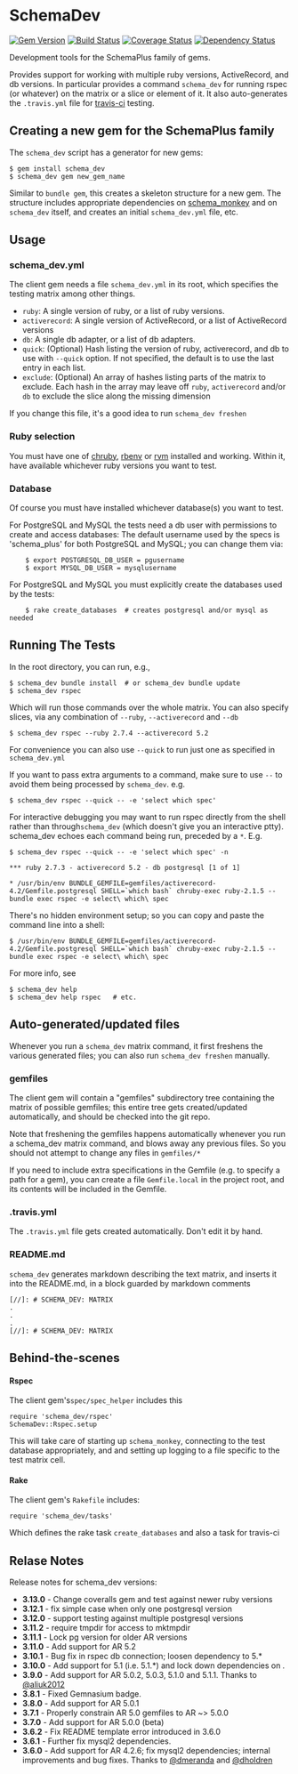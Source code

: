 # SchemaDev

[![Gem Version](https://badge.fury.io/rb/schema_dev.svg)](http://badge.fury.io/rb/schema_dev)
[![Build Status](https://secure.travis-ci.org/SchemaPlus/schema_dev.svg)](http://travis-ci.org/SchemaPlus/schema_dev)
[![Coverage Status](https://img.shields.io/coveralls/SchemaPlus/schema_dev.svg)](https://coveralls.io/r/SchemaPlus/schema_dev)
[![Dependency Status](https://gemnasium.com/SchemaPlus/schema_dev.svg)](https://gemnasium.com/SchemaPlus/schema_dev)

Development tools for the SchemaPlus family of gems.

Provides support for working with multiple ruby versions, ActiveRecord, and db versions.  In particular provides a command `schema_dev` for running rspec (or whatever) on the matrix or  a slice or element of it.  It also auto-generates the `.travis.yml` file for [travis-ci](https://travis-ci.org) testing.

## Creating a new gem for the SchemaPlus family

The `schema_dev` script has a generator for new gems:

	$ gem install schema_dev
	$ schema_dev gem new_gem_name
	
Similar to `bundle gem`, this creates a skeleton structure for a new gem.  The structure includes appropriate dependencies on [schema_monkey](https://github.com/SchemaPlus/schema_monkey) and on `schema_dev` itself, and creates an initial `schema_dev.yml` file, etc.
	

## Usage

### schema_dev.yml

The client gem needs a file `schema_dev.yml` in its root, which specifies the testing matrix among other things.

* `ruby`:  A single version of ruby, or a list of ruby versions.
* `activerecord`: A single version of ActiveRecord, or a list of ActiveRecord versions
* `db`:  A single db adapter, or a list of db adapters.
* `quick`: (Optional) Hash listing the version of ruby, activerecord, and db to use with `--quick` option.  If not specified, the default is to use the last entry in each list.
* `exclude`: (Optional) An array of hashes listing parts of the matrix to exclude.  Each hash in the array may leave off `ruby`, `activerecord` and/or `db` to exclude the slice along the missing dimension

If you change this file, it's a good idea to run `schema_dev freshen`

### Ruby selection

You must have one of [chruby](https://github.com/postmodern/chruby), [rbenv](https://github.com/sstephenson/rbenv) or [rvm](http://rvm.io) installed and working.  Within it, have available whichever ruby versions you want to test.

### Database

Of course you must have installed whichever database(s) you want to test.

For PostgreSQL and MySQL the tests need a db user with permissions to create and access databases: The default username used by the specs is 'schema_plus' for both PostgreSQL and MySQL; you can change them via:

        $ export POSTGRESQL_DB_USER = pgusername
        $ export MYSQL_DB_USER = mysqlusername

For PostgreSQL and MySQL you must explicitly create the databases used by the tests:

        $ rake create_databases  # creates postgresql and/or mysql as needed

## Running The Tests

In the root directory, you can run, e.g.,

    $ schema_dev bundle install  # or schema_dev bundle update
    $ schema_dev rspec

Which will run those commands over the whole matrix.  You can also specify slices, via any combination of `--ruby`, `--activerecord` and `--db`

    $ schema_dev rspec --ruby 2.7.4 --activerecord 5.2

For convenience you can also use `--quick` to run just one as specified in `schema_dev.yml`

If you want to pass extra arguments to a command, make sure to use `--` to avoid them being processed by `schema_dev`.  e.g.

	$ schema_dev rspec --quick -- -e 'select which spec'

For interactive debugging you may want to run rspec directly from the shell rather than through`schema_dev` (which doesn't give you an interactive ptty).  schema_dev echoes each command being run, preceded by a `*`.  E.g.

	$ schema_dev rspec --quick -- -e 'select which spec' -n

	*** ruby 2.7.3 - activerecord 5.2 - db postgresql [1 of 1]

	* /usr/bin/env BUNDLE_GEMFILE=gemfiles/activerecord-4.2/Gemfile.postgresql SHELL=`which bash` chruby-exec ruby-2.1.5 -- bundle exec rspec -e select\ which\ spec


There's no hidden environment setup; so you can copy and paste the command line into a shell:

	$ /usr/bin/env BUNDLE_GEMFILE=gemfiles/activerecord-4.2/Gemfile.postgresql SHELL=`which bash` chruby-exec ruby-2.1.5 -- bundle exec rspec -e select\ which\ spec

	
For more info, see

    $ schema_dev help
    $ schema_dev help rspec   # etc.

## Auto-generated/updated files

Whenever you run a `schema_dev` matrix command, it first freshens the various generated files; you can also run `schema_dev freshen` manually.

### gemfiles

The client gem will contain a "gemfiles" subdirectory tree containing the matrix of
possible gemfiles; this entire tree gets created/updated automatically, and should be checked into the git repo.

Note that freshening the gemfiles happens automatically whenever you run a schema_dev matrix command, and blows away any previous files.  So you should not attempt to change any files in `gemfiles/*`

If you need to include extra specifications in the Gemfile (e.g. to specify a path for a gem), you can create a file `Gemfile.local` in the project root, and its contents will be included in the Gemfile.

### .travis.yml

The `.travis.yml` file gets created automatically.  Don't edit it by hand.

### README.md

`schema_dev` generates markdown describing the text matrix, and inserts it into the README.md, in a block guarded by markdown comments

    [//]: # SCHEMA_DEV: MATRIX
    .
    .
    .
    [//]: # SCHEMA_DEV: MATRIX


## Behind-the-scenes

#### Rspec

The client gem's`spec/spec_helper` includes this

    require 'schema_dev/rspec'
    SchemaDev::Rspec.setup

This will take care of starting up `schema_monkey`, connecting to the test database appropriately, and and setting up logging to a file specific to the test matrix cell.

#### Rake

The client gem's `Rakefile` includes:

    require 'schema_dev/tasks'

Which defines the rake task `create_databases` and also a task for travis-ci

## Relase Notes

Release notes for schema_dev versions:

* **3.13.0** - Change coveralls gem and test against newer ruby versions
* **3.12.1** - fix simple case when only one postgresql version
* **3.12.0** - support testing against multiple postgresql versions
* **3.11.2** - require tmpdir for access to mktmpdir
* **3.11.1** - Lock pg version for older AR versions
* **3.11.0** - Add support for AR 5.2
* **3.10.1** - Bug fix in rspec db connection; loosen dependency to 5.\*
* **3.10.0** - Add support for 5.1 (i.e. 5.1.\*) and lock down dependencies on *.*
* **3.9.0** - Add support for AR 5.0.2, 5.0.3, 5.1.0 and 5.1.1. Thanks to [@aliuk2012](https://github.com/aliuk2012)
* **3.8.1** - Fixed Gemnasium badge.
* **3.8.0** - Add support for AR 5.0.1
* **3.7.1** - Properly constrain AR 5.0 gemfiles to AR ~> 5.0.0
* **3.7.0** - Add support for AR 5.0.0 (beta)
* **3.6.2** - Fix README template error introduced in 3.6.0
* **3.6.1** - Further fix mysql2 dependencies.
* **3.6.0** - Add support for AR 4.2.6; fix mysql2 dependencies; internal improvements and bug fixes.  Thanks to [@dmeranda](https://github.com/SchemaPlus/schema_dev/issues?q=is%3Apr+is%3Aopen+author%3Admeranda) and [@dholdren](https://github.com/SchemaPlus/schema_dev/issues?q=is%3Apr+is%3Aopen+author%3Adholdren)
